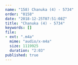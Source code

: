 ```yaml
---
name: "158) Chanuka (4) - 5734"
order: "0158"
date: "2018-12-25T07:51:08Z"
title: "Chanuka (4) - 5734"
keywords: []
file:
- ext: ".m4a"
  mime: "audio/x-m4a"
  size: 1119925
  duration: "2:03"
published: true
---
```

